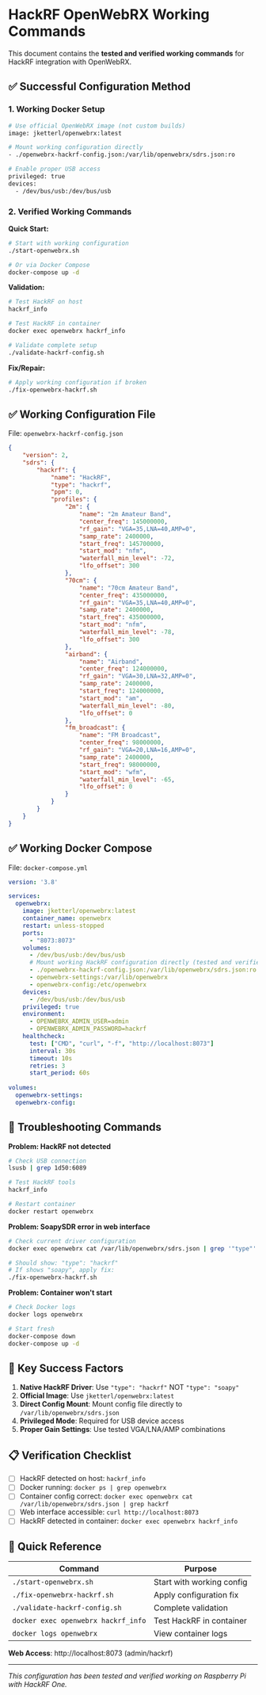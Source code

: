 # HackRF OpenWebRX Working Commands

This document contains the **tested and verified working commands** for HackRF integration with OpenWebRX.

## ✅ Successful Configuration Method

### 1. Working Docker Setup
```bash
# Use official OpenWebRX image (not custom builds)
image: jketterl/openwebrx:latest

# Mount working configuration directly
- ./openwebrx-hackrf-config.json:/var/lib/openwebrx/sdrs.json:ro

# Enable proper USB access
privileged: true
devices:
  - /dev/bus/usb:/dev/bus/usb
```

### 2. Verified Working Commands

**Quick Start:**
```bash
# Start with working configuration
./start-openwebrx.sh

# Or via Docker Compose
docker-compose up -d
```

**Validation:**
```bash
# Test HackRF on host
hackrf_info

# Test HackRF in container
docker exec openwebrx hackrf_info

# Validate complete setup
./validate-hackrf-config.sh
```

**Fix/Repair:**
```bash
# Apply working configuration if broken
./fix-openwebrx-hackrf.sh
```

## ✅ Working Configuration File

File: `openwebrx-hackrf-config.json`
```json
{
    "version": 2,
    "sdrs": {
        "hackrf": {
            "name": "HackRF",
            "type": "hackrf",
            "ppm": 0,
            "profiles": {
                "2m": {
                    "name": "2m Amateur Band",
                    "center_freq": 145000000,
                    "rf_gain": "VGA=35,LNA=40,AMP=0",
                    "samp_rate": 2400000,
                    "start_freq": 145700000,
                    "start_mod": "nfm",
                    "waterfall_min_level": -72,
                    "lfo_offset": 300
                },
                "70cm": {
                    "name": "70cm Amateur Band",
                    "center_freq": 435000000,
                    "rf_gain": "VGA=35,LNA=40,AMP=0",
                    "samp_rate": 2400000,
                    "start_freq": 435000000,
                    "start_mod": "nfm",
                    "waterfall_min_level": -78,
                    "lfo_offset": 300
                },
                "airband": {
                    "name": "Airband",
                    "center_freq": 124000000,
                    "rf_gain": "VGA=30,LNA=32,AMP=0",
                    "samp_rate": 2400000,
                    "start_freq": 124000000,
                    "start_mod": "am",
                    "waterfall_min_level": -80,
                    "lfo_offset": 0
                },
                "fm_broadcast": {
                    "name": "FM Broadcast",
                    "center_freq": 98000000,
                    "rf_gain": "VGA=20,LNA=16,AMP=0",
                    "samp_rate": 2400000,
                    "start_freq": 98000000,
                    "start_mod": "wfm",
                    "waterfall_min_level": -65,
                    "lfo_offset": 0
                }
            }
        }
    }
}
```

## ✅ Working Docker Compose

File: `docker-compose.yml`
```yaml
version: '3.8'

services:
  openwebrx:
    image: jketterl/openwebrx:latest
    container_name: openwebrx
    restart: unless-stopped
    ports:
      - "8073:8073"
    volumes:
      - /dev/bus/usb:/dev/bus/usb
      # Mount working HackRF configuration directly (tested and verified)
      - ./openwebrx-hackrf-config.json:/var/lib/openwebrx/sdrs.json:ro
      - openwebrx-settings:/var/lib/openwebrx
      - openwebrx-config:/etc/openwebrx
    devices:
      - /dev/bus/usb:/dev/bus/usb
    privileged: true
    environment:
      - OPENWEBRX_ADMIN_USER=admin
      - OPENWEBRX_ADMIN_PASSWORD=hackrf
    healthcheck:
      test: ["CMD", "curl", "-f", "http://localhost:8073"]
      interval: 30s
      timeout: 10s
      retries: 3
      start_period: 60s
    
volumes:
  openwebrx-settings:
  openwebrx-config:
```

## 🔧 Troubleshooting Commands

**Problem: HackRF not detected**
```bash
# Check USB connection
lsusb | grep 1d50:6089

# Test HackRF tools
hackrf_info

# Restart container
docker restart openwebrx
```

**Problem: SoapySDR error in web interface**
```bash
# Check current driver configuration
docker exec openwebrx cat /var/lib/openwebrx/sdrs.json | grep '"type"'

# Should show: "type": "hackrf"
# If shows "soapy", apply fix:
./fix-openwebrx-hackrf.sh
```

**Problem: Container won't start**
```bash
# Check Docker logs
docker logs openwebrx

# Start fresh
docker-compose down
docker-compose up -d
```

## 🎯 Key Success Factors

1. **Native HackRF Driver**: Use `"type": "hackrf"` NOT `"type": "soapy"`
2. **Official Image**: Use `jketterl/openwebrx:latest` 
3. **Direct Config Mount**: Mount config file directly to `/var/lib/openwebrx/sdrs.json`
4. **Privileged Mode**: Required for USB device access
5. **Proper Gain Settings**: Use tested VGA/LNA/AMP combinations

## 📋 Verification Checklist

- [ ] HackRF detected on host: `hackrf_info`
- [ ] Docker running: `docker ps | grep openwebrx`  
- [ ] Container config correct: `docker exec openwebrx cat /var/lib/openwebrx/sdrs.json | grep hackrf`
- [ ] Web interface accessible: `curl http://localhost:8073`
- [ ] HackRF detected in container: `docker exec openwebrx hackrf_info`

## 🚀 Quick Reference

| Command | Purpose |
|---------|---------|
| `./start-openwebrx.sh` | Start with working config |
| `./fix-openwebrx-hackrf.sh` | Apply configuration fix |
| `./validate-hackrf-config.sh` | Complete validation |
| `docker exec openwebrx hackrf_info` | Test HackRF in container |
| `docker logs openwebrx` | View container logs |

**Web Access**: http://localhost:8073 (admin/hackrf)

---

*This configuration has been tested and verified working on Raspberry Pi with HackRF One.*